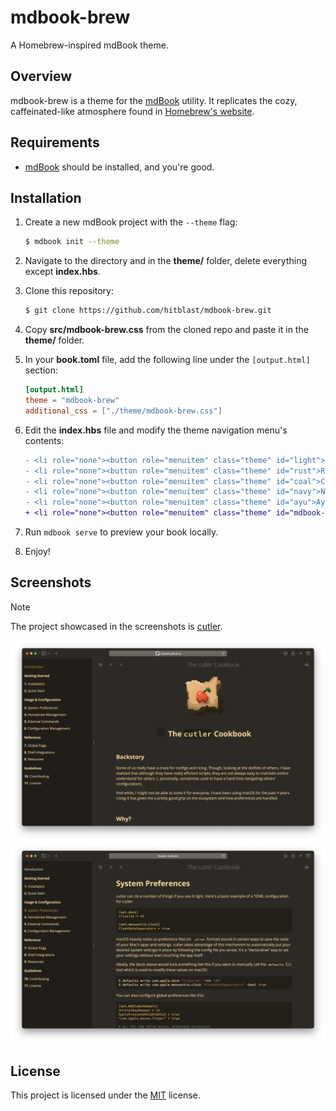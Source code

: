 # mdbook-brew

A Homebrew-inspired mdBook theme.

## Overview

mdbook-brew is a theme for the [mdBook](https://rust-lang.github.io/mdBook/) utility. It replicates the cozy, caffeinated-like atmosphere found in [Homebrew's website](https://brew.sh/).

## Requirements

- [mdBook](https://rust-lang.github.io/mdBook/) should be installed, and you're good.

## Installation

1. Create a new mdBook project with the `--theme` flag:

   ```bash
   $ mdbook init --theme
   ```

2. Navigate to the directory and in the **theme/** folder, delete everything except **index.hbs**.

3. Clone this repository:

   ```bash
   $ git clone https://github.com/hitblast/mdbook-brew.git
   ```

4. Copy **src/mdbook-brew.css** from the cloned repo and paste it in the **theme/** folder.

5. In your **book.toml** file, add the following line under the `[output.html]` section:

   ```toml
   [output.html]
   theme = "mdbook-brew"
   additional_css = ["./theme/mdbook-brew.css"]
   ```

6. Edit the **index.hbs** file and modify the theme navigation menu's contents:

   ```diff
   - <li role="none"><button role="menuitem" class="theme" id="light">Light</button></li>
   - <li role="none"><button role="menuitem" class="theme" id="rust">Rust</button></li>
   - <li role="none"><button role="menuitem" class="theme" id="coal">Coal</button></li>
   - <li role="none"><button role="menuitem" class="theme" id="navy">Navy</button></li>
   - <li role="none"><button role="menuitem" class="theme" id="ayu">Ayu</button></li>
   + <li role="none"><button role="menuitem" class="theme" id="mdbook-brew">mdbook-brew</button></li>
   ```

7. Run `mdbook serve` to preview your book locally.

8. Enjoy!

## Screenshots

> [!NOTE]
> The project showcased in the screenshots is [cutler](https://github.com/hitblast/cutler).

<img src="screenshots/1.png">
<img src="screenshots/2.png">

## License

This project is licensed under the [MIT](LICENSE) license.
